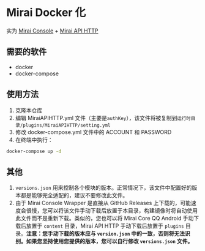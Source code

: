 # Mirai Docker 化

实为 [Mirai Console](https://github.com/mamoe/mirai-console) + [Mirai API HTTP](https://github.com/mamoe/mirai-api-http)

## 需要的软件

+ docker
+ docker-compose

## 使用方法

1. 克隆本仓库
2. 编辑 MiraiAPIHTTP.yml 文件（主要是`authKey`），该文件将被复制到`运行时目录/plugins/MiraiAPIHTTP/setting.yml`
3. 修改 docker-compose.yml 文件中的 ACCOUNT 和 PASSWORD
4. 在终端中执行：
```bash
docker-compose up -d
```

## 其他

1. `versions.json` 用来控制各个模块的版本。正常情况下，该文件中配置好的版本都是能够完全适配的，建议不要修改此文件。
2. 由于 Mirai Console Wrapper 是直接从 GitHub Releases 上下载的，可能速度会很慢，您可以将该文件手动下载后放置于本目录，构建镜像时将自动使用此文件而不是重新下载。类似的，您也可以将 Mirai Core QQ Android 手动下载后放置于 `content` 目录，Mirai API HTTP 手动下载后放置于 `plugins` 目录。**注意：您手动下载的版本应与 `version.json` 中的一致，否则将无法识别。如果您坚持使用您提供的版本，您可以自行修改 `versions.json` 文件。**
